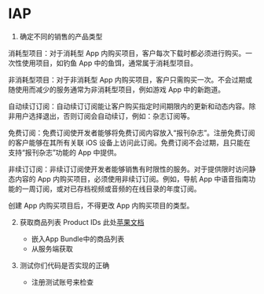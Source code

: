 # IAP 

1. 确定不同的销售的产品类型
	
消耗型项目：对于消耗型 App 内购买项目，客户每次下载时都必须进行购买。一次性使用项目，如钓鱼 App 中的鱼饵，通常属于消耗型项目。

非消耗型项目：对于非消耗型 App 内购买项目，客户只需购买一次。不会过期或随使用而减少的服务通常为非消耗型项目，例如游戏 App 中的新跑道。

自动续订订阅：自动续订订阅能让客户购买指定时间期限内的更新和动态内容。除非用户选择退出，否则订阅会自动续订，例如：杂志订阅等。

免费订阅：免费订阅使开发者能够将免费订阅内容放入“报刊杂志”。注册免费订阅的客户能够在其所有关联 iOS 设备上访问此订阅。免费订阅不会过期，且只能在支持“报刊杂志”功能的 App 中提供。

非续订订阅：非续订订阅使开发者能够销售有时限性的服务。对于提供限时访问静态内容的 App 内购买项目，必须使用非续订订阅。例如，导航 App 中语音指南功能的一周订阅，或对已存档视频或音频的在线目录的年度订阅。

创建 App 内购买项目后，不得更改 App 内购买项目的类型。
	
2. 获取商品列表 Product IDs 此处[苹果文档](https://developer.apple.com/library/ios/documentation/NetworkingInternet/Conceptual/StoreKitGuide/Chapters/ShowUI.html#//apple_ref/doc/uid/TP40008267-CH3-SW5)
	- 嵌入App Bundle中的商品列表 
	- 从服务端获取

3. 测试你们代码是否实现的正确
	- 注册测试账号来检查
	






















